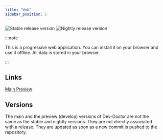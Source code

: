```yaml
---
title: "Web"
sidebar_position: 5
---
```


![Stable release version](https://img.shields.io/badge/dynamic/yaml?color=c4840d&label=Stable&query=%24.version&url=https%3A%2F%2Fraw.githubusercontent.com%2FLinwoodCloud%2FDev-Doctor%2Fstable%2Fapp%2Fpubspec.yaml&style=for-the-badge) ![Nightly release version](https://img.shields.io/badge/dynamic/yaml?color=f7d28c&label=Nightly&query=%24.version&url=https%3A%2F%2Fraw.githubusercontent.com%2FLinwoodCloud%2FDev-Doctor%2Fnightly%2Fapp%2Fpubspec.yaml&style=for-the-badge)

:::note

This is a progressive web application. You can install it on your browser and use it offline. All data is stored in your browser.

:::


## Links

<div className="row margin-bottom--lg padding--sm">
<a class="button button--outline button--info button--lg margin--sm" href="https://dev_doctor.linwood.dev">
  Main
</a>
<a class="button button--outline button--danger button--lg margin--sm" href="https://preview.dev-doctor.linwood.dev">
  Preview
</a>
</div>

## Versions

The main and the preview (develop) versions of Dev-Doctor are not the same as the stable and nightly versions. They are not directly associated with a release. They are updated as soon as a new commit is pushed to the repository.
